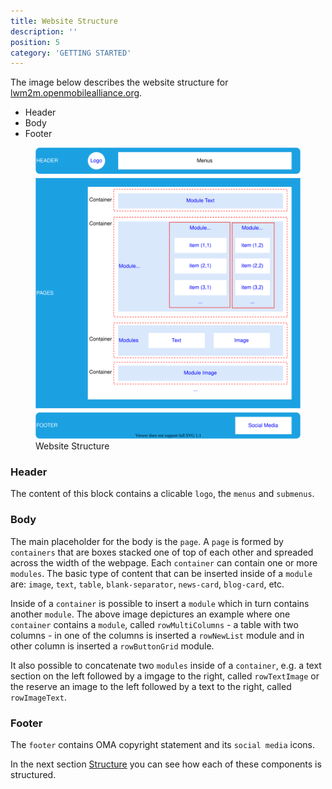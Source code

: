 ```yaml
---
title: Website Structure
description: ''
position: 5
category: 'GETTING STARTED'
---
```


The image below describes the website structure for [lwm2m.openmobilealliance.org](https://lwm2m.openmobilealliance.org/).

* Header
* Body
* Footer

<figure class="text-center">
      <img src="/images/website-structure.svg" alt="Website Structure">
      <figcaption>Website Structure</figcaption>
</figure>

### Header

The content of this block contains a clicable `logo`, the `menus` and `submenus`.

### Body

The main placeholder for the body is the `page`. 
A `page` is formed by `containers` that are boxes stacked one of top of each other and spreaded across the width of the webpage. Each `container` can contain one or more `modules`. The basic type of content that can be inserted inside of a `module` are: `image`, `text`, `table`, `blank-separator`, `news-card`, `blog-card`, etc.

Inside of a `container` is possible to insert a `module` which in turn contains another `module`. The above image depictures an example where one `container` contains a `module`, called `rowMultiColumns` - a table with two columns - in one of the columns is inserted a `rowNewList` module and in other column is inserted a `rowButtonGrid` module.

It also possible to concatenate two `modules` inside of a `container`, e.g. a text section on the left followed by a imgage to the right, called `rowTextImage` or the reserve an image to the left followed by a text to the right, called `rowImageText`.


### Footer

The `footer` contains OMA copyright statement and its `social media` icons.

In the next section [Structure](structure.md#structure) you can see how each of these components is structured.